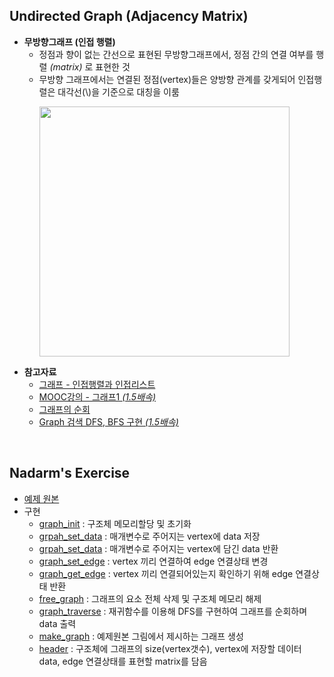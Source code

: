 ## Undirected Graph (Adjacency Matrix)
- __무방향그래프 (인접 행렬)__
    - 정점과 향이 없는 간선으로 표현된 무방향그래프에서, 정점 간의 연결 여부를 행렬 _(matrix)_ 로 표현한 것
    - 무방향 그래프에서는 연결된 정점(vertex)들은 양방향 관계를 갖게되어 인접행렬은 대각선(\\)을 기준으로 대칭을 이룸<p><img src="https://user-images.githubusercontent.com/60066472/86536273-3909f000-bf21-11ea-955c-5f0d533d90bf.png" width="400"></p>
- __참고자료__
    - [그래프 - 인접행렬과 인접리스트](https://sarah950716.tistory.com/12)
    - [MOOC강의 - 그래프1 _(1.5배속)_ ](http://www.kocw.net/home/search/kemView.do?kemId=1161730)
    - [그래프의 순회](https://kingpodo.tistory.com/47)
    - [Graph 검색 DFS, BFS 구현 _(1.5배속)_ ](https://www.youtube.com/watch?v=_hxFgg7TLZQ)
<br>

## Nadarm's Exercise
- [예제 원본](https://github.com/nadarm/42-algorithm/tree/master/graph/undirected_matrix)
- 구현
    - [graph_init](./graph_init.c) : 구조체 메모리할당 및 초기화
    - [grpah_set_data](./grpah_set_data.c) : 매개변수로 주어지는 vertex에 data 저장
    - [grpah_set_data](./grpah_get_data.c) : 매개변수로 주어지는 vertex에 담긴 data 반환
    - [graph_set_edge](./graph_set_edge.c) : vertex 끼리 연결하여 edge 연결상태 변경
    - [graph_get_edge](./graph_get_edge.c) : vertex 끼리 연결되어있는지 확인하기 위해 edge 연결상태 반환
    - [free_graph](./free_graph.c) : 그래프의 요소 전체 삭제 및 구조체 메모리 해제
    - [graph_traverse](./graph_traverse.c) : 재귀함수를 이용해 DFS를 구현하여 그래프를 순회하며 data 출력
    - [make_graph](./make_graph.c) : 예제원본 그림에서 제시하는 그래프 생성
    - [header](./graph.h) : 구조체에 그래프의 size(vertex갯수), vertex에 저장할 데이터 data, edge 연결상태를 표현할 matrix를 담음
<br>
